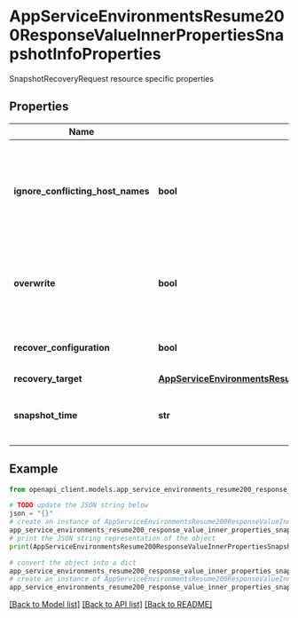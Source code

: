 # AppServiceEnvironmentsResume200ResponseValueInnerPropertiesSnapshotInfoProperties

SnapshotRecoveryRequest resource specific properties

## Properties

Name | Type | Description | Notes
------------ | ------------- | ------------- | -------------
**ignore_conflicting_host_names** | **bool** | If true, custom hostname conflicts will be ignored when recovering to a target web app. This setting is only necessary when RecoverConfiguration is enabled. | [optional] 
**overwrite** | **bool** | If &lt;code&gt;true&lt;/code&gt; the recovery operation can overwrite source app; otherwise, &lt;code&gt;false&lt;/code&gt;. | 
**recover_configuration** | **bool** | If true, site configuration, in addition to content, will be reverted. | [optional] 
**recovery_target** | [**AppServiceEnvironmentsResume200ResponseValueInnerPropertiesSnapshotInfoPropertiesRecoveryTarget**](AppServiceEnvironmentsResume200ResponseValueInnerPropertiesSnapshotInfoPropertiesRecoveryTarget.md) |  | [optional] 
**snapshot_time** | **str** | Point in time in which the app recovery should be attempted, formatted as a DateTime string. | [optional] 

## Example

```python
from openapi_client.models.app_service_environments_resume200_response_value_inner_properties_snapshot_info_properties import AppServiceEnvironmentsResume200ResponseValueInnerPropertiesSnapshotInfoProperties

# TODO update the JSON string below
json = "{}"
# create an instance of AppServiceEnvironmentsResume200ResponseValueInnerPropertiesSnapshotInfoProperties from a JSON string
app_service_environments_resume200_response_value_inner_properties_snapshot_info_properties_instance = AppServiceEnvironmentsResume200ResponseValueInnerPropertiesSnapshotInfoProperties.from_json(json)
# print the JSON string representation of the object
print(AppServiceEnvironmentsResume200ResponseValueInnerPropertiesSnapshotInfoProperties.to_json())

# convert the object into a dict
app_service_environments_resume200_response_value_inner_properties_snapshot_info_properties_dict = app_service_environments_resume200_response_value_inner_properties_snapshot_info_properties_instance.to_dict()
# create an instance of AppServiceEnvironmentsResume200ResponseValueInnerPropertiesSnapshotInfoProperties from a dict
app_service_environments_resume200_response_value_inner_properties_snapshot_info_properties_from_dict = AppServiceEnvironmentsResume200ResponseValueInnerPropertiesSnapshotInfoProperties.from_dict(app_service_environments_resume200_response_value_inner_properties_snapshot_info_properties_dict)
```
[[Back to Model list]](../README.md#documentation-for-models) [[Back to API list]](../README.md#documentation-for-api-endpoints) [[Back to README]](../README.md)


